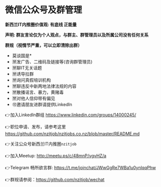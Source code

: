 # 微信公众号及群管理
**新西兰IT内推圈价值观: 有底线 正能量**

**声明: 群友言论仅为个人观点，与群主、群管理员以及所属公司没有任何关系**

**群规（视情节严重，可以立即清除出群）**
* 莫谈国是* 
* 🈲发广告、二维码及链接等(咨询群管理员)
* 🈲聊IT无关话题
* 🈲诱导拉群
* 🈲询问真假培训机构
* 🈲聊违反中新两地法律法规的内容
* 🈲散播谣言、暴力，黄赌毒
* 🈲对他人信仰带有偏见
* 🉑邀请朋友进群请提供LinkedIn

👉加入LinkedIn群组 https://www.linkedin.com/groups/14000245/

👉职位申请、发布，请参考这里
https://github.com/nzitjob/nzitjobs.co.nz/blob/master/README.md

👉关注公众号新西兰IT内推圈`nzitjob`

👉加入Meetup: http://meetu.ps/c/48mnP/vgvHZ/a

👉Telegram 畅所欲言群: https://t.me/joinchat/JWwGgRe7WBa1u0ynlqqPhw

👉群规请参阅：https://github.com/nzitjob/wechat
